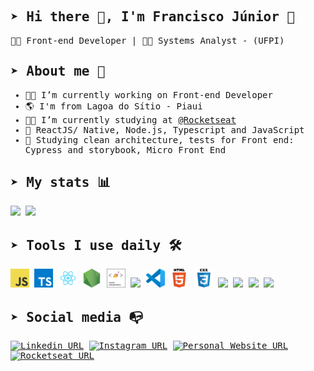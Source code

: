 <samp>

## ➤ Hi there 👋, I'm Francisco Júnior :rocket:

:man_technologist: Front-end Developer | :man_technologist: Systems Analyst - (UFPI)
## ➤ About me :man:

- :man_technologist: I’m currently working on Front-end Developer
- :earth_americas: I'm from Lagoa do Sítio - Piaui
- :man_technologist: I’m currently studying at [@Rocketseat](https://github.com/Rocketseat)
- 💜 ReactJS/ Native, Node.js, Typescript and JavaScript
- :memo: Studying clean architecture, tests for Front end: Cypress and storybook, Micro Front End

## ➤ My stats :bar_chart:

<img height="180em" src="https://github-readme-stats.vercel.app/api?username=franciscojunior10&show_icons=true&theme=dark&icon_color=083B8D&count_private=true"/>

<img height="180em" src="https://github-readme-stats.vercel.app/api/top-langs/?username=franciscojunior10&show_icons=true&theme=dark&layout=compact"/>

## ➤ Tools I use daily :hammer_and_wrench:

<code><img height="30" src="https://raw.githubusercontent.com/github/explore/80688e429a7d4ef2fca1e82350fe8e3517d3494d/topics/javascript/javascript.png"></code>
<code><img height="30" src="https://raw.githubusercontent.com/github/explore/80688e429a7d4ef2fca1e82350fe8e3517d3494d/topics/typescript/typescript.png"></code>
<code><img height="30" src="https://raw.githubusercontent.com/github/explore/80688e429a7d4ef2fca1e82350fe8e3517d3494d/topics/react/react.png"></code>
<code><img height="30" src="https://raw.githubusercontent.com/github/explore/80688e429a7d4ef2fca1e82350fe8e3517d3494d/topics/nodejs/nodejs.png"></code>
<code><img height="30" src="https://raw.githubusercontent.com/github/explore/80688e429a7d4ef2fca1e82350fe8e3517d3494d/topics/styled-components/styled-components.png"></code>
<code><img height="30" src="https://user-images.githubusercontent.com/33940202/127859968-308ab292-4da1-4443-b0a1-b4fa8b80ee8d.png"></code>
<code><img height="30" src="https://raw.githubusercontent.com/github/explore/80688e429a7d4ef2fca1e82350fe8e3517d3494d/topics/visual-studio-code/visual-studio-code.png"></code>
<code><img height="30" src="https://raw.githubusercontent.com/github/explore/80688e429a7d4ef2fca1e82350fe8e3517d3494d/topics/html/html.png"></code>
<code><img height="30" src="https://raw.githubusercontent.com/github/explore/80688e429a7d4ef2fca1e82350fe8e3517d3494d/topics/css/css.png"></code>
<code><img height="30" src="https://camo.githubusercontent.com/ed73cf4fb9c6f3f6e1ae928094368a930945dffd30ca141022a7f1f1c76cbe93/68747470733a2f2f64617368626f6172642e736e617063726166742e696f2f736974655f6d656469612f6170706d656469612f323031382f30342f747769747465722d636172642d69636f6e2e706e67"></code>
<code><img height="30" src="https://user-images.githubusercontent.com/33940202/108194926-f2ef4e80-70f5-11eb-9b95-eabb4bac6301.png"></code>
<code><img height="30" src="https://user-images.githubusercontent.com/33940202/109797867-c90b5100-7bf8-11eb-9bd9-a749cebea75c.png"></code>
<code><img height="30" src="https://user-images.githubusercontent.com/33940202/109798034-feb03a00-7bf8-11eb-98d5-242d6dfd5346.png"></code>

## ➤ Social media :mailbox_with_no_mail:

[![Linkedin URL](https://img.shields.io/twitter/url?color=083B8D&label=Linkedin&logo=linkedin&style=for-the-badge&url=https://www.linkedin.com/in/franciscojunior10/)](https://www.linkedin.com/in/franciscojunior10/)
[![Instagram URL](https://img.shields.io/twitter/url?color=083B8D&label=Instagram&logo=instagram&logoColor=%23FFF&style=for-the-badge&url=https%3A%2F%2Fwww.instagram.com/junniorcarvallho)](https://www.instagram.com/junniorcarvallho)
[![Personal Website URL](https://img.shields.io/twitter/url?color=083B8D&label=Website&logo=personal&logoColor=%23FFF&style=for-the-badge&url=https://franciscojunior10.netlify.app/)](https://franciscojunior10.netlify.app/)
[![Rocketseat URL](https://img.shields.io/twitter/url?color=083B8D&label=Rocketseat&logo=rocketseat&logoColor=%23FFF&style=for-the-badge&url=https://app.rocketseat.com.br/me/franciscojunior10)](https://app.rocketseat.com.br/me/franciscojunior10)
</samp>

<!--
**franciscojunior10/franciscojunior10** is a ✨ _special_ ✨ repository because its `README.md` (this file) appears on your GitHub profile.

Here are some ideas to get you started:

- 🔭 I’m currently working on ...
- 🌱 I’m currently learning ...
- 👯 I’m looking to collaborate on ...
- 🤔 I’m looking for help with ...
- 💬 Ask me about ...
- 📫 How to reach me: ...
- 😄 Pronouns: ...
- ⚡ Fun fact: ...
-->
